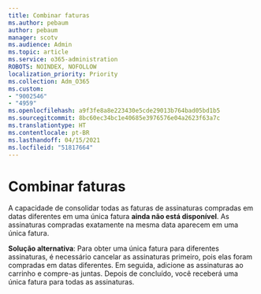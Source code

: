 ```yaml
---
title: Combinar faturas
ms.author: pebaum
author: pebaum
manager: scotv
ms.audience: Admin
ms.topic: article
ms.service: o365-administration
ROBOTS: NOINDEX, NOFOLLOW
localization_priority: Priority
ms.collection: Adm_O365
ms.custom:
- "9002546"
- "4959"
ms.openlocfilehash: a9f3fe8a8e223430e5cde29013b764bad05bd1b5
ms.sourcegitcommit: 8bc60ec34bc1e40685e3976576e04a2623f63a7c
ms.translationtype: HT
ms.contentlocale: pt-BR
ms.lasthandoff: 04/15/2021
ms.locfileid: "51817664"
---
```

# <a name="combine-invoices"></a>Combinar faturas

A capacidade de consolidar todas as faturas de assinaturas compradas em datas diferentes em uma única fatura **ainda não está disponível**. As assinaturas compradas exatamente na mesma data aparecem em uma única fatura.

**Solução alternativa**: Para obter uma única fatura para diferentes assinaturas, é necessário cancelar as assinaturas primeiro, pois elas foram compradas em datas diferentes. Em seguida, adicione as assinaturas ao carrinho e compre-as juntas. Depois de concluído, você receberá uma única fatura para todas as assinaturas.
